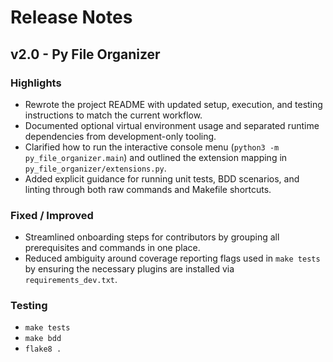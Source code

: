 # Release Notes

## v2.0 - Py File Organizer

### Highlights
- Rewrote the project README with updated setup, execution, and testing instructions to match the current workflow.
- Documented optional virtual environment usage and separated runtime dependencies from development-only tooling.
- Clarified how to run the interactive console menu (`python3 -m py_file_organizer.main`) and outlined the extension mapping in `py_file_organizer/extensions.py`.
- Added explicit guidance for running unit tests, BDD scenarios, and linting through both raw commands and Makefile shortcuts.

### Fixed / Improved
- Streamlined onboarding steps for contributors by grouping all prerequisites and commands in one place.
- Reduced ambiguity around coverage reporting flags used in `make tests` by ensuring the necessary plugins are installed via `requirements_dev.txt`.

### Testing
- `make tests`
- `make bdd`
- `flake8 .`
